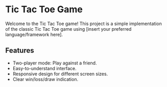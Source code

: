 # Tic Tac Toe Game

Welcome to the Tic Tac Toe game! This project is a simple implementation of the classic Tic Tac Toe game using [insert your preferred language/framework here].

## Features

- Two-player mode: Play against a friend.
- Easy-to-understand interface.
- Responsive design for different screen sizes.
- Clear win/loss/draw indication.
